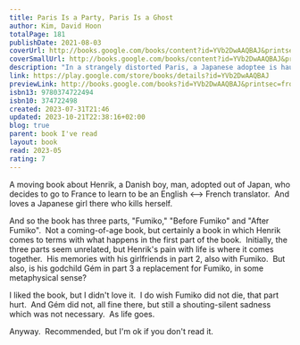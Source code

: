 ```yaml
---  
title: Paris Is a Party, Paris Is a Ghost  
author: Kim, David Hoon  
totalPage: 181  
publishDate: 2021-08-03  
coverUrl: http://books.google.com/books/content?id=YVb2DwAAQBAJ&printsec=frontcover&img=1&zoom=1&edge=curl&source=gbs_api  
coverSmallUrl: http://books.google.com/books/content?id=YVb2DwAAQBAJ&printsec=frontcover&img=1&zoom=5&edge=curl&source=gbs_api  
description: "In a strangely distorted Paris, a Japanese adoptee is haunted by the woman he once loved When Fumiko emerges after one month locked in her dorm room, she’s already dead, leaving a half-smoked Marlboro Light and a cupboard of petrified food in her wake. For her boyfriend, Henrik Blatand, an aspiring translator, these remnants are like clues, propelling him forward in a search for meaning. Meanwhile, Fumiko, or perhaps her doppelgänger, reappears: in line at the Louvre, on street corners and subway platforms, and on the dissection table of a group of medical students. Henrik’s inquiry expands beyond Fumiko’s seclusion and death, across the absurd, entropic streets of Paris and the figures that wander them, from a jaded group of Korean expats, to an eccentric French widow, to the indelible woman whom Henrik finds sitting in his place on a train. It drives him into the shadowy corners of his past, where his adoptive Danish parents raised him in a house without mirrors. And it mounts to a charged intimacy shared with his best friend’s precocious daughter, who may be haunted herself. David Hoon Kim’s debut is a transgressive, darkly comic novel of becoming lost and found in translation. With each successive, echoic chapter, Paris Is a Party, Paris Is a Ghost plunges us more deeply beneath the surface of things, to the displacement, exile, grief, and desire that hide in plain sight."  
link: https://play.google.com/store/books/details?id=YVb2DwAAQBAJ  
previewLink: http://books.google.com/books?id=YVb2DwAAQBAJ&printsec=frontcover&dq=David+Hoon+Kim,+Paris+is+a+party,+Paris+is+a+ghost&hl=&as_pt=BOOKS&cd=1&source=gbs_api  
isbn13: 9780374722494  
isbn10: 374722498  
created: 2023-07-31T21:46  
updated: 2023-10-21T22:38:16+02:00  
blog: true  
parent: book I've read  
layout: book  
read: 2023-05  
rating: 7  
---  
```

  
A moving book about Henrik, a Danish boy, man, adopted out of Japan, who decides to go to France to learn to be an English <--> French translator.  And loves a Japanese girl there who kills herself.    
  
And so the book has three parts, "Fumiko," "Before Fumiko" and "After Fumiko".  Not a coming-of-age book, but certainly a book in which Henrik comes to terms with what happens in the first part of the book.  Initially, the three parts seem unrelated, but Henrik's pain with life is where it comes together.  His memories with his girlfriends in part 2, also with Fumiko.  But also, is his godchild Gém in part 3 a replacement for Fumiko, in some metaphysical sense?    
  
I liked the book, but I didn't love it.  I do wish Fumiko did not die, that part hurt.  And Gém did not, all fine there, but still a shouting-silent sadness which was not necessary.  As life goes.   
  
Anyway.  Recommended, but I'm ok if you don't read it.